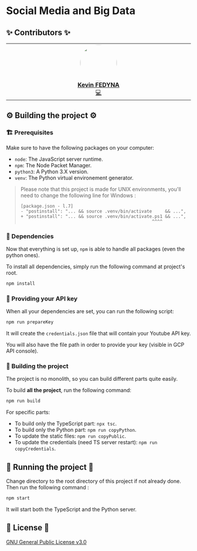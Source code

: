 # Social Media and Big Data

## ✨ Contributors ✨

<table align="center">
    <tbody>
        <tr>
            <td width="25%" align="center" valign="top">
                <a href="https://github.com/fedyna-k">
                    <img src="https://avatars.githubusercontent.com/u/40734890" width="100px" style="clip-path: circle(50%)"> <br/>
                    <b>Kevin FEDYNA</b>
                </a> <br/>
                <a title="Code & Documentation" href="https://github.com/fedyna-k/Projet-POO/commits?author=fedyna-k">💻</a>
            </td>
    </tbody>
</table>

## ⚙️ Building the project ⚙️

### 🏗️ Prerequisites

Make sure to have the following packages on your computer:
- `node`: The JavaScript server runtime.
- `npm`: The Node Packet Manager.
- `python3`: A Python 3.X version.
- `venv`: The Python virtual environement generator.

> Please note that this project is made for UNIX environments, you'll need to change the following line for Windows :
> ```
> [package.json - l.7]
> - "postinstall": "... && source .venv/bin/activate     && ...",
> + "postinstall": "... && source .venv/bin/activate.ps1 && ...",
>                                                   ^^^^
> ```

### 📂 Dependencies

Now that everything is set up, `npm` is able to handle all packages (even the python ones). 

To install all dependencies, simply run the following command at project's root.

```sh
npm install
```

### 🔑 Providing your API key

When all your dependencies are set, you can run the following script:
```sh
npm run prepareKey
```
It will create the ``credentials.json`` file that will contain your Youtube API key.

You will also have the file path in order to provide your key (visible in GCP API console).

### 👷 Building the project

The project is no monolith, so you can build different parts quite easily.

To build **all the project**, run the following command:
```sh
npm run build
```

For specific parts:
- To build only the TypeScript part: ``npx tsc``.
- To build only the Python part: ``npm run copyPython``.
- To update the static files: ``npm run copyPublic``.
- To update the credentials (need TS server restart): ``npm run copyCredentials``.

## 🏃 Running the project 🏃

Change directory to the root directory of this project if not already done.
Then run the following command :
```sh
npm start
```
It will start both the TypeScript and the Python server.

## 📖 License 📖

[GNU General Public License v3.0](LICENSE)